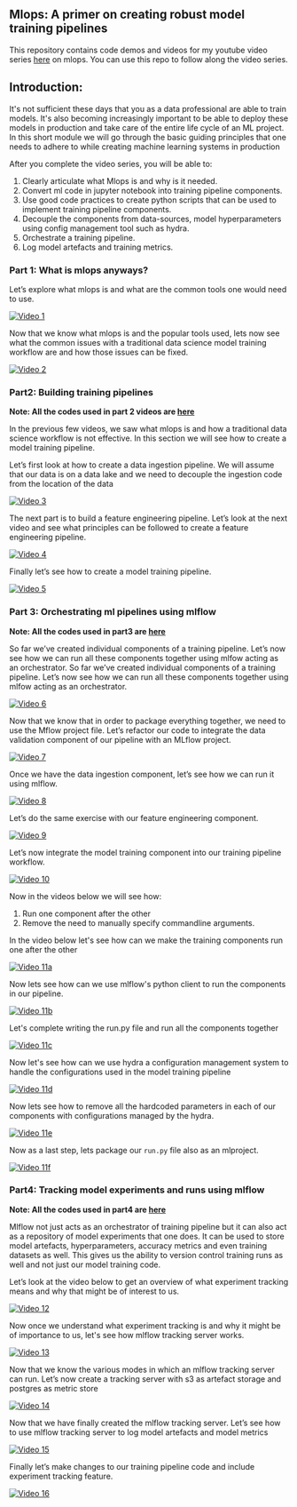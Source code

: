 ## Mlops: A primer on creating robust model training pipelines

This repository contains code demos and videos for my youtube video series [here](https://www.youtube.com/watch?v=fM_4jWS0w00&list=PLH4UpMDxt47lN-vfaNtLrR0Kt3gK48QB5&index=1) on mlops. You can use this repo to follow along the video series. 

## Introduction:

It's not sufficient these days that you as a data professional are able to train models. It's also becoming increasingly important to be able to deploy these models in production and take care of the entire life cycle of an ML project. In this short module we will go through the basic guiding principles that one needs to adhere to while creating machine learning systems in production

After you complete the video series, you will be able to:

1. Clearly articulate what Mlops is and why is it needed.
2. Convert ml code in jupyter notebook into training pipeline components.
3. Use good code practices to create python scripts that can be used to implement training pipeline components.
4. Decouple the components from data-sources, model hyperparameters using config management tool such as hydra.
5. Orchestrate a training pipeline.
6. Log model artefacts and training metrics.

### Part 1: What is mlops anyways?

Let’s explore what mlops is and what are the common tools one would need to use.

[![Video 1](https://i9.ytimg.com/vi/fM_4jWS0w00/mq1.jpg?sqp=CITcg6kG-oaymwEmCMACELQB8quKqQMa8AEB-AH-CYAC0AWKAgwIABABGGUgZShlMA8=&rs=AOn4CLD-P3GwuOffS8T9OPDzGkDV6qoQrA)](https://youtu.be/fM_4jWS0w00)

Now that we know what mlops is and the popular tools used, lets now see what the common issues with a traditional data science model training workflow are and how those issues can be fixed.   

[![Video 2](https://i9.ytimg.com/vi/5tXn2xYyX3w/mq2.jpg?sqp=CLDeg6kG-oaymwEmCMACELQB8quKqQMa8AEB-AH-CYAC0AWKAgwIABABGC0gSSh_MA8=&rs=AOn4CLCNyYylBBYaEOJM8RGVuU7OUeY-sQ)](https://youtu.be/5tXn2xYyX3w)

### Part2: Building training pipelines

**Note: All the codes used in part 2 videos are [here](./part2/)**

In the previous few videos, we saw what mlops is and how a traditional data science workflow is not effective. In this section we will see how to create a model training pipeline.

Let’s first look at how to create a data ingestion pipeline. We will assume that our data is on a data lake and we need to decouple the ingestion code from the location of the data

[![Video 3](https://i9.ytimg.com/vi/VfEceK2AbeY/mq3.jpg?sqp=CLDeg6kG-oaymwEmCMACELQB8quKqQMa8AEB-AH-CYAC0AWKAgwIABABGGIgYihiMA8=&rs=AOn4CLCpK66289xlsXVnD51Zjbtaodh8Xg)](https://youtu.be/VfEceK2AbeY)

The next part is to build a feature engineering pipeline. Let’s look at the next video and see what principles can be followed to create a feature engineering pipeline. 

[![Video 4](https://i9.ytimg.com/vi/xDoiWSHs7Y8/mq2.jpg?sqp=CLDeg6kG-oaymwEmCMACELQB8quKqQMa8AEB-AH-CYAC0AWKAgwIABABGGwgbChsMA8=&rs=AOn4CLCYHmA2grIO9chtsEfHhDWXXW7SZQ)](https://www.youtube.com/watch?v=xDoiWSHs7Y8 "Video 4")

Finally let’s see how to create a model training pipeline.

[![Video 5](https://i9.ytimg.com/vi/zffaeWPl_bc/mq3.jpg?sqp=CLDeg6kG-oaymwEmCMACELQB8quKqQMa8AEB-AH-CYAC0AWKAgwIABABGGUgZShlMA8=&rs=AOn4CLBR52D1gVbbRD5Co-XtBu67JLiHjw)](https://youtu.be/zffaeWPl_bc)



### Part 3: Orchestrating ml pipelines using mlflow

**Note: All the codes used in part3 are [here](./part3/)**

So far we’ve created individual components of a training pipeline. Let’s now see how we can run all these components together using mlfow acting as an orchestrator. So far we’ve created individual components of a training pipeline. Let’s now see how we can run all these components together using mlfow acting as an orchestrator. 

[![Video 6](https://i9.ytimg.com/vi/twgblvN9hIw/mq2.jpg?sqp=CLDeg6kG-oaymwEmCMACELQB8quKqQMa8AEB-AH-CYAC0AWKAgwIABABGGUgZShlMA8=&rs=AOn4CLASTEajfatJ704ZjDJlEF-l7R6QjA)](https://youtu.be/twgblvN9hIw)

Now that we know that in order to package everything together, we need to use the Mflow project file. Let’s refactor our code to integrate the data validation component of our pipeline with an MLflow project.

[![Video 7](https://i9.ytimg.com/vi/-yH1jN5aJbA/mq2.jpg?sqp=CLDeg6kG-oaymwEmCMACELQB8quKqQMa8AEB-AH-CYAC0AWKAgwIABABGGUgZShlMA8=&rs=AOn4CLBqP5p9_5DAsq8QrxFUssjW-lM1tA)](https://youtu.be/-yH1jN5aJbA)

Once we have the data ingestion component, let’s see how we can run it using mlflow.

[![Video 8](https://i9.ytimg.com/vi/14TSmbLB94o/mq3.jpg?sqp=CLDeg6kG-oaymwEmCMACELQB8quKqQMa8AEB-AH-CYAC0AWKAgwIABABGF4gXiheMA8=&rs=AOn4CLB4ucTz33BeqPwjfdmxLKikSgRdkw)](https://youtu.be/14TSmbLB94o)

Let’s do the same exercise with our feature engineering component.

[![Video 9](https://i9.ytimg.com/vi/J1gWyKBJ8Ew/mq3.jpg?sqp=CLDeg6kG-oaymwEmCMACELQB8quKqQMa8AEB-AH-CYAC0AWKAgwIABABGGUgZShlMA8=&rs=AOn4CLDgQ6Y-JziP555XTxRwq9sPrkDZVg)](https://youtu.be/J1gWyKBJ8Ew)

Let’s now integrate the model training component into our training pipeline workflow.

[![Video 10](https://i9.ytimg.com/vi/lRZubYQ1SzQ/mq3.jpg?sqp=CLDeg6kG-oaymwEmCMACELQB8quKqQMa8AEB-AH-CYAC0AWKAgwIABABGGYgZihmMA8=&rs=AOn4CLC-DqUe88hWTf1b3whiMCGX28UBNA)](https://youtu.be/lRZubYQ1SzQ)

Now in the videos below we will see how:
1. Run one component after the other
2. Remove the need to manually specify commandline arguments.

In the video below let's see how can we make the training components run one after the other

[![Video 11a](https://i9.ytimg.com/vi/hAOefBEzD0w/mq2.jpg?sqp=CNzgg6kG-oaymwEmCMACELQB8quKqQMa8AEB-AH-CYAC0AWKAgwIABABGGUgZShlMA8=&rs=AOn4CLARAhTZzuzOtE5QzEWyV40b3BOhWQ)](https://youtu.be/hAOefBEzD0w)

Now lets see how can we use mlflow's python client to run the components in our pipeline.

[![Video 11b](https://i9.ytimg.com/vi/gu_R6c30lmE/mq3.jpg?sqp=CNzgg6kG-oaymwEmCMACELQB8quKqQMa8AEB-AH-CYAC0AWKAgwIABABGGUgZShlMA8=&rs=AOn4CLDaR_gWi4zTXOVq-neqS1ZPSMgkHQ)](https://youtu.be/gu_R6c30lmE)

Let's complete writing the run.py file and run all the components together

[![Video 11c](https://i9.ytimg.com/vi/rtlm85u8xwk/mq2.jpg?sqp=CNzgg6kG-oaymwEmCMACELQB8quKqQMa8AEB-AH-CYAC0AWKAgwIABABGHIgWyg5MA8=&rs=AOn4CLDHcffNoa58ORJHJUG5R9rjC_cqvQ)](https://youtu.be/rtlm85u8xwk)

Now let's see how can we use hydra a configuration management system to handle the configurations used in the model training pipeline

[![Video 11d](https://i9.ytimg.com/vi/BOY6kxbtzLU/mq2.jpg?sqp=CNzgg6kG-oaymwEmCMACELQB8quKqQMa8AEB-AH-CYAC0AWKAgwIABABGGUgZShlMA8=&rs=AOn4CLD9Woj24BzGzVszQEpb0nf_DNIXLA)](https://youtu.be/BOY6kxbtzLU)

Now lets see how to remove all the hardcoded parameters in each of our components with configurations managed by the hydra.

[![Video 11e](https://i9.ytimg.com/vi/GytDuRyj_E0/mq2.jpg?sqp=CNzgg6kG-oaymwEmCMACELQB8quKqQMa8AEB-AH-CYAC0AWKAgwIABABGGUgZShlMA8=&rs=AOn4CLByWAuFf0dWLGvDzXQ8Sf8ipVM9Vg)](https://youtu.be/GytDuRyj_E0)

Now as a last step, lets package our `run.py` file also as an mlproject. 

[![Video 11f](https://i9.ytimg.com/vi/qQNntfA8tLw/mq2.jpg?sqp=CNzgg6kG-oaymwEmCMACELQB8quKqQMa8AEB-AH-CYAC0AWKAgwIABABGGUgZShlMA8=&rs=AOn4CLCi2QsxoP9H980AL4JRYv3PBvYrDA)](https://youtu.be/qQNntfA8tLw)

### Part4: Tracking model experiments and runs using mlflow

**Note: All the codes used in part4 are [here](./part4/)**  

Mlflow not just acts as an orchestrator of training pipeline but it can also act as a repository of model experiments that one does. It can be used to store model artefacts, hyperparameters, accuracy metrics and even training datasets as well. This gives us the ability to version control training runs as well and not just our model training code.

Let’s look at the video below to get an overview of what experiment tracking means and why that might be of interest to us.

[![Video 12](https://i9.ytimg.com/vi/oH_k89pJkfI/mq1.jpg?sqp=CNzgg6kG-oaymwEmCMACELQB8quKqQMa8AEB-AH-CYAC0AWKAgwIABABGGUgZShlMA8=&rs=AOn4CLCayVXG5qkl3aqmyfEJUHrmZnmyFA)](https://youtu.be/oH_k89pJkfI)

Now once we understand what experiment tracking is and why it might be of importance to us, let's see how mlflow tracking server works.

[![Video 13](https://i9.ytimg.com/vi/ryUPBjRVNmQ/mq1.jpg?sqp=CNzgg6kG-oaymwEmCMACELQB8quKqQMa8AEB-AH-CYAC0AWKAgwIABABGGUgZShlMA8=&rs=AOn4CLCc6qFYaG0bAfTalzBSDT4k4xEKPQ)](https://youtu.be/ryUPBjRVNmQ)

Now that we know the various modes in which an mlflow tracking server can run. Let’s now create a tracking server with s3 as artefact storage and postgres as metric store

[![Video 14](https://i9.ytimg.com/vi/KvKXSgieSFE/mq2.jpg?sqp=CNzgg6kG-oaymwEmCMACELQB8quKqQMa8AEB-AH-CYAC0AWKAgwIABABGEggZShUMA8=&rs=AOn4CLAlwSwptcooplQtihvi8XwreUegVg)](https://youtu.be/KvKXSgieSFE)

Now that we have finally created the mlflow tracking server. Let’s see how to use mlflow tracking server to log model artefacts and model metrics

[![Video 15](https://i9.ytimg.com/vi/TvoDiWBMNFg/mq3.jpg?sqp=CNzgg6kG-oaymwEmCMACELQB8quKqQMa8AEB-AH-CYAC0AWKAgwIABABGGcgZyhnMA8=&rs=AOn4CLCsCrWnnSt1t-xryItOMM0b1mjvZA)](https://youtu.be/TvoDiWBMNFg)

Finally let’s make changes to our training pipeline code and include experiment tracking feature.

[![Video 16](https://i9.ytimg.com/vi/86yppjtwl9k/mq2.jpg?sqp=CNzgg6kG-oaymwEmCMACELQB8quKqQMa8AEB-AH-CYAC0AWKAgwIABABGGkgaShpMA8=&rs=AOn4CLD7N4xKMhgh8PTQalxWn3rbZwbDYQ)](https://youtu.be/86yppjtwl9k)